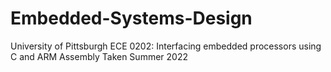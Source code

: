 # Embedded-Systems-Design
University of Pittsburgh ECE 0202: Interfacing embedded processors using C and ARM Assembly
Taken Summer 2022
